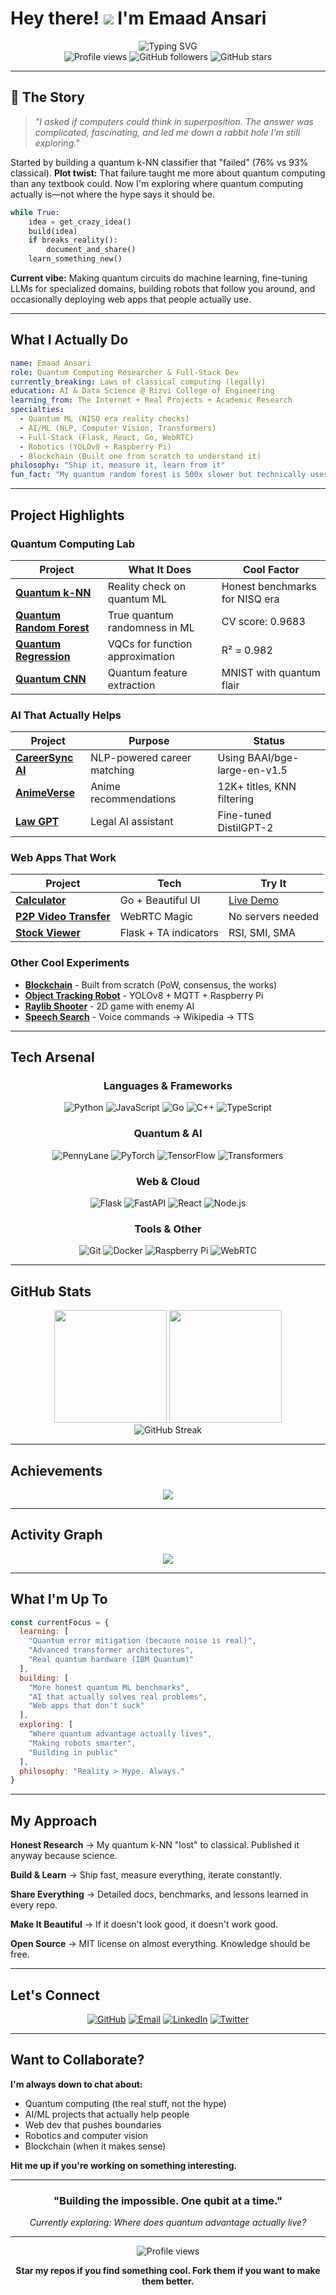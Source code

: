 # Hey there! ![](https://user-images.githubusercontent.com/18350557/176309783-0785949b-9127-417c-8b55-ab5a4333674e.gif) I'm Emaad Ansari

<div align="center">
  <img src="https://readme-typing-svg.herokuapp.com?font=Fira+Code&pause=1000&color=8B5CF6&center=true&vCenter=true&width=500&lines=Quantum+Computing+Researcher;AI+%26+Machine+Learning+Engineer;Full-Stack+Developer;Building+The+Impossible" alt="Typing SVG" />
</div>

<div align="center">
  <img src="https://komarev.com/ghpvc/?username=EmaadAkhter&color=blueviolet&style=flat-square" alt="Profile views" />
  <img src="https://img.shields.io/github/followers/EmaadAkhter?label=Followers&style=social" alt="GitHub followers" />
  <img src="https://img.shields.io/github/stars/EmaadAkhter?label=Total%20Stars&style=social" alt="GitHub stars" />
</div>

---

## 🌌 The Story

> *"I asked if computers could think in superposition. The answer was complicated, fascinating, and led me down a rabbit hole I'm still exploring."*

Started by building a quantum k-NN classifier that "failed" (76% vs 93% classical). **Plot twist:** That failure taught me more about quantum computing than any textbook could. Now I'm exploring where quantum computing actually is—not where the hype says it should be.

```python
while True:
    idea = get_crazy_idea()
    build(idea)
    if breaks_reality():
        document_and_share()
    learn_something_new()
```

**Current vibe:** Making quantum circuits do machine learning, fine-tuning LLMs for specialized domains, building robots that follow you around, and occasionally deploying web apps that people actually use.

---

## What I Actually Do

```yaml
name: Emaad Ansari
role: Quantum Computing Researcher & Full-Stack Dev
currently_breaking: Laws of classical computing (legally)
education: AI & Data Science @ Rizvi College of Engineering
learning_from: The Internet + Real Projects + Academic Research
specialties:
  - Quantum ML (NISQ era reality checks)
  - AI/ML (NLP, Computer Vision, Transformers)
  - Full-Stack (Flask, React, Go, WebRTC)
  - Robotics (YOLOv8 + Raspberry Pi)
  - Blockchain (Built one from scratch to understand it)
philosophy: "Ship it, measure it, learn from it"
fun_fact: "My quantum random forest is 500x slower but technically uses REAL randomness"
```

---

## Project Highlights

### Quantum Computing Lab
<div align="center">

| Project | What It Does | Cool Factor |
|---------|-------------|-------------|
| [**Quantum k-NN**](https://github.com/EmaadAkhter) | Reality check on quantum ML | Honest benchmarks for NISQ era |
| [**Quantum Random Forest**](https://github.com/EmaadAkhter) | True quantum randomness in ML | CV score: 0.9683 |
| [**Quantum Regression**](https://github.com/EmaadAkhter/Quantum-Polynomial-Regression) | VQCs for function approximation | R² = 0.982 |
| [**Quantum CNN**](https://github.com/EmaadAkhter/Quantum-Convolutional-Model) | Quantum feature extraction | MNIST with quantum flair |

</div>

### AI That Actually Helps
<div align="center">

| Project | Purpose | Status |
|---------|---------|--------|
| [**CareerSync AI**](https://github.com/EmaadAkhter/CareerSync-AI) | NLP-powered career matching | Using BAAI/bge-large-en-v1.5 |
| [**AnimeVerse**](https://github.com/EmaadAkhter/Collaborative-Search-Recommendder) | Anime recommendations | 12K+ titles, KNN filtering |
| [**Law GPT**](https://github.com/EmaadAkhter) | Legal AI assistant | Fine-tuned DistilGPT-2 |

</div>

### Web Apps That Work
<div align="center">

| Project | Tech | Try It |
|---------|------|--------|
| [**Calculator**](https://github.com/EmaadAkhter) | Go + Beautiful UI | [Live Demo](https://calculator-bbg3.onrender.com/) |
| [**P2P Video Transfer**](https://github.com/EmaadAkhter/Peer-to-Peer-video-transfer) | WebRTC Magic | No servers needed |
| [**Stock Viewer**](https://github.com/EmaadAkhter) | Flask + TA indicators | RSI, SMI, SMA |

</div>

### Other Cool Experiments
- [**Blockchain**](https://github.com/EmaadAkhter) - Built from scratch (PoW, consensus, the works)
- [**Object Tracking Robot**](https://github.com/EmaadAkhter) - YOLOv8 + MQTT + Raspberry Pi
- [**Raylib Shooter**](https://github.com/EmaadAkhter) - 2D game with enemy AI
- [**Speech Search**](https://github.com/EmaadAkhter) - Voice commands → Wikipedia → TTS

---

## Tech Arsenal

<div align="center">

### Languages & Frameworks
![Python](https://img.shields.io/badge/Python-3776AB?style=for-the-badge&logo=python&logoColor=white)
![JavaScript](https://img.shields.io/badge/JavaScript-F7DF1E?style=for-the-badge&logo=javascript&logoColor=black)
![Go](https://img.shields.io/badge/Go-00ADD8?style=for-the-badge&logo=go&logoColor=white)
![C++](https://img.shields.io/badge/C++-00599C?style=for-the-badge&logo=cplusplus&logoColor=white)
![TypeScript](https://img.shields.io/badge/TypeScript-3178C6?style=for-the-badge&logo=typescript&logoColor=white)

### Quantum & AI
![PennyLane](https://img.shields.io/badge/PennyLane-8B5CF6?style=for-the-badge&logo=quantum&logoColor=white)
![PyTorch](https://img.shields.io/badge/PyTorch-EE4C2C?style=for-the-badge&logo=pytorch&logoColor=white)
![TensorFlow](https://img.shields.io/badge/TensorFlow-FF6F00?style=for-the-badge&logo=tensorflow&logoColor=white)
![Transformers](https://img.shields.io/badge/Transformers-FFD21E?style=for-the-badge&logo=huggingface&logoColor=black)

### Web & Cloud
![Flask](https://img.shields.io/badge/Flask-000000?style=for-the-badge&logo=flask&logoColor=white)
![FastAPI](https://img.shields.io/badge/FastAPI-009688?style=for-the-badge&logo=fastapi&logoColor=white)
![React](https://img.shields.io/badge/React-61DAFB?style=for-the-badge&logo=react&logoColor=black)
![Node.js](https://img.shields.io/badge/Node.js-339933?style=for-the-badge&logo=nodedotjs&logoColor=white)

### Tools & Other
![Git](https://img.shields.io/badge/Git-F05032?style=for-the-badge&logo=git&logoColor=white)
![Docker](https://img.shields.io/badge/Docker-2496ED?style=for-the-badge&logo=docker&logoColor=white)
![Raspberry Pi](https://img.shields.io/badge/Raspberry_Pi-A22846?style=for-the-badge&logo=raspberry-pi&logoColor=white)
![WebRTC](https://img.shields.io/badge/WebRTC-333333?style=for-the-badge&logo=webrtc&logoColor=white)

</div>

---

## GitHub Stats

<div align="center">
  <img height="180em" src="https://github-readme-stats.vercel.app/api?username=EmaadAkhter&show_icons=true&theme=tokyonight&include_all_commits=true&count_private=true"/>
  <img height="180em" src="https://github-readme-stats.vercel.app/api/top-langs/?username=EmaadAkhter&layout=compact&langs_count=8&theme=tokyonight"/>
</div>

<div align="center">
  <img src="https://streak-stats.demolab.com/?user=EmaadAkhter&theme=tokyonight" alt="GitHub Streak" />
</div>

---

## Achievements

<div align="center">
  <img src="https://github-profile-trophy.vercel.app/?username=EmaadAkhter&theme=tokyonight&no-frame=false&no-bg=false&margin-w=4&row=1" />
</div>

---

## Activity Graph

<div align="center">
  <img src="https://github-readme-activity-graph.vercel.app/graph?username=EmaadAkhter&bg_color=1a1b27&color=70a5fd&line=bf91f3&point=38bdae&area=true&hide_border=true" />
</div>

---

## What I'm Up To

```javascript
const currentFocus = {
  learning: [
    "Quantum error mitigation (because noise is real)",
    "Advanced transformer architectures",
    "Real quantum hardware (IBM Quantum)"
  ],
  building: [
    "More honest quantum ML benchmarks",
    "AI that actually solves real problems",
    "Web apps that don't suck"
  ],
  exploring: [
    "Where quantum advantage actually lives",
    "Making robots smarter",
    "Building in public"
  ],
  philosophy: "Reality > Hype. Always."
}
```

---

## My Approach

**Honest Research** → My quantum k-NN "lost" to classical. Published it anyway because science.

**Build & Learn** → Ship fast, measure everything, iterate constantly.

**Share Everything** → Detailed docs, benchmarks, and lessons learned in every repo.

**Make It Beautiful** → If it doesn't look good, it doesn't work good.

**Open Source** → MIT license on almost everything. Knowledge should be free.

---

## Let's Connect

<div align="center">

[![GitHub](https://img.shields.io/badge/GitHub-181717?style=for-the-badge&logo=github&logoColor=white)](https://github.com/EmaadAkhter)
[![Email](https://img.shields.io/badge/Email-D14836?style=for-the-badge&logo=gmail&logoColor=black)](mailto:Emdansari@gmail.com)
[![LinkedIn](https://img.shields.io/badge/LinkedIn-0077B5?style=for-the-badge&logo=linkedin&logoColor=black)](https://www.linkedin.com/in/emaad-akhter-041a23289/)
[![Twitter](https://img.shields.io/badge/Instagram-1DA1F2?style=for-the-badge&logo=instagram&logoColor=black)](https://www.instagram.com/space_bonker/)

</div>

---

## Want to Collaborate?

**I'm always down to chat about:**
- Quantum computing (the real stuff, not the hype)
- AI/ML projects that actually help people
- Web dev that pushes boundaries
- Robotics and computer vision
- Blockchain (when it makes sense)

**Hit me up if you're working on something interesting.**

---

<div align="center">

### "Building the impossible. One qubit at a time."

*Currently exploring: Where does quantum advantage actually live?*

---

<img src="https://komarev.com/ghpvc/?username=EmaadAkhter&style=for-the-badge&color=blueviolet" alt="Profile views" />

**Star my repos if you find something cool. Fork them if you want to make them better.**

</div>
